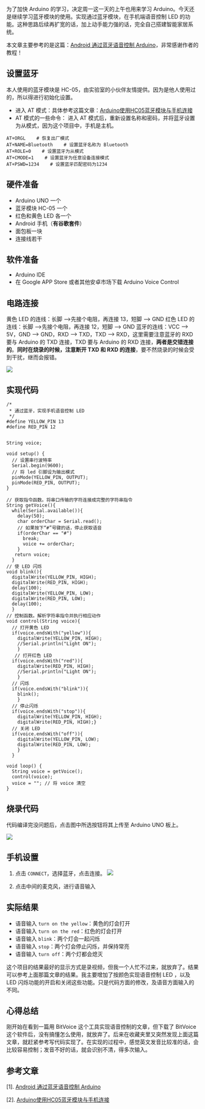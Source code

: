 为了加快 Arduino 的学习，决定周一这一天的上午也用来学习 Arduino。今天还是继续学习蓝牙模块的使用。实现通过蓝牙模块，在手机端语音控制 LED 的功能。这种思路后续再扩宽的话，加上动手能力强的话，完全自己搭建智能家居系统。

本文章主要参考的是这篇：[Android 通过蓝牙语音控制 Arduino](https://www.jianshu.com/p/981266b507f5)，非常感谢作者的教程！

## 设置蓝牙
本人使用的蓝牙模块是 HC-05，由实验室的小伙伴友情提供。因为是他人使用过的，所以得进行初始化设置。
+ 进入 AT 模式：具体参考这篇文章：[Arduino使用HC05蓝牙模块与手机连接](https://www.jianshu.com/p/4ebf1a01df51)
+ AT 模式的一些命令：
进入 AT 模式后，重新设置名称和密码，并将蓝牙设置为从模式，因为这个项目中，手机是主机。
```
AT+ORGL    # 恢复出厂模式
AT+NAME=Bluetooth    # 设置蓝牙名称为 Bluetooth
AT+ROLE=0    # 设置蓝牙为从模式
AT+CMODE=1    # 设置蓝牙为任意设备连接模式
AT+PSWD=1234    # 设置蓝牙匹配密码为1234
```

## 硬件准备
+ Arduino UNO 一个
+ 蓝牙模块 HC-05 一个
+ 红色和黄色 LED 各一个
+ Android 手机（**有谷歌套件**）
+ 面包板一块
+ 连接线若干

## 软件准备

+ Arduino IDE
+ 在 Google APP Store 或者其他安卓市场下载 Arduino Voice Control


## 电路连接

黄色 LED 的连线：长脚 ——>先接个电阻，再连接 13，短脚 ——> GND
红色 LED 的连线：长脚 ——>先接个电阻，再连接 12，短脚 ——> GND
蓝牙的连线：VCC ——> 5V，GND ——> GND，RXD ——> TXD，TXD ——> RXD，这里需要注意蓝牙的 RXD 要与 Arduino 的 TXD 连接，TXD 要与 Arduino 的 RXD 连接，**两者是交错连接的**。**同时在烧录的时候，注意断开 TXD 和 RXD 的连接**，要不然烧录的时候会受到干扰，继而会报错。

![](https://upload-images.jianshu.io/upload_images/2759738-6ecd1227154726c9.jpg?imageMogr2/auto-orient/strip%7CimageView2/2/w/1240)


## 实现代码
```
/*
 * 通过蓝牙，实现手机语音控制 LED
 */
#define YELLOW_PIN 13
#define RED_PIN 12


String voice;

void setup() {
  // 设置串行波特率
  Serial.begin(9600);
  // 将 led 引脚设为输出模式
  pinMode(YELLOW_PIN, OUTPUT);
  pinMode(RED_PIN, OUTPUT);
}

// 获取指令函数。将串口传输的字符连接成完整的字符串指令
String getVoice(){
  while(Serial.available()){
    delay(50);
    char orderChar = Serial.read();
    // 如果按下“#”号键的话，停止获取语音
    if(orderChar == "#")
      break;
      voice += orderChar;
    }
   return voice;
  }
// 使 LED 闪烁
void blink(){
  digitalWrite(YELLOW_PIN, HIGH);
  digitalWrite(RED_PIN, HIGH);
  delay(100);
  digitalWrite(YELLOW_PIN, LOW);
  digitalWrite(RED_PIN, LOW); 
  delay(100);
  }
// 控制函数。解析字符串指令并执行相应动作
void control(String voice){
  // 打开黄色 LED 
  if(voice.endsWith("yellow")){
    digitalWrite(YELLOW_PIN, HIGH);
    //Serial.println("Light ON");
    }
   // 打开红色 LED
  if(voice.endsWith("red")){
    digitalWrite(RED_PIN, HIGH);
    //Serial.println("Light ON");
    }  
  // 闪烁
  if(voice.endsWith("blink")){
    blink();
    }
  // 停止闪烁
  if(voice.endsWith("stop")){
    digitalWrite(YELLOW_PIN, HIGH);
    digitalWrite(RED_PIN, HIGH);}
  // 关闭 LED
  if(voice.endsWith("off")){
    digitalWrite(YELLOW_PIN, LOW);
    digitalWrite(RED_PIN, LOW);
    }
  }

void loop() {
  String voice = getVoice();
  control(voice);
  voice = ""; // 将 voice 清空
}
```

## 烧录代码
代码编译完没问题后，点击图中所选按钮将其上传至 Arduino UNO 板上。

![](https://upload-images.jianshu.io/upload_images/2759738-5e18cd448c27ea30.png?imageMogr2/auto-orient/strip%7CimageView2/2/w/1240)

## 手机设置
1. 点击 `CONNECT`，选择蓝牙，点击连接。
![](https://upload-images.jianshu.io/upload_images/2759738-d898f3850e4a44bd.png?imageMogr2/auto-orient/strip%7CimageView2/2/w/1240)

2. 点击中间的麦克风，进行语音输入


## 实际结果

+ 语音输入 `turn on the yellow`：黄色的灯会打开
+ 语音输入 `turn on the red`：红色的灯会打开
+ 语音输入 `blink`：两个灯会一起闪烁
+ 语音输入 `stop`：两个灯会停止闪烁，并保持常亮
+ 语音输入 `turn off`：两个灯都会熄灭

这个项目的结果最好的显示方式是录视频，但我一个人忙不过来，就放弃了。结果可以参考上面那篇文章的结果。我主要增加了按颜色实现语音控制 LED ，以及 LED 闪烁功能的开启和关闭这些功能。只是代码方面的修改，及语音方面输入的不同。

## 心得总结 
刚开始在看到一篇用 BitVoice 这个工具实现语音控制的文章，但下载了 BitVoice 这个软件后，没有搞懂怎么使用，就放弃了。后来在收藏夹里又突然发现上面这篇文章，就赶紧参考写代码实现了。在实现的过程中，感觉英文发音比较准的话，会比较容易控制；发音不好的话，就会识别不清，得多次输入。

## 参考文章
[1]. [Android 通过蓝牙语音控制 Arduino](https://www.jianshu.com/p/981266b507f5)

[2]. [Arduino使用HC05蓝牙模块与手机连接](https://www.jianshu.com/p/4ebf1a01df51)




